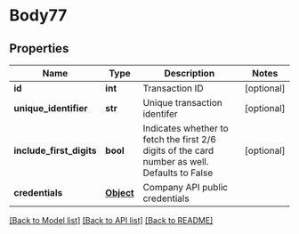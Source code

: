 # Body77

## Properties
Name | Type | Description | Notes
------------ | ------------- | ------------- | -------------
**id** | **int** | Transaction ID | [optional] 
**unique_identifier** | **str** | Unique transaction identifer | [optional] 
**include_first_digits** | **bool** | Indicates whether to fetch the first 2/6 digits of the card number as well.  Defaults to False | [optional] 
**credentials** | [**Object**](Object.md) | Company API public credentials | 

[[Back to Model list]](../README.md#documentation-for-models) [[Back to API list]](../README.md#documentation-for-api-endpoints) [[Back to README]](../README.md)


